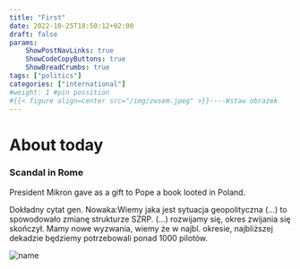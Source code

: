 ```yaml
---
title: "First"
date: 2022-10-25T18:50:12+02:00
draft: false
params:
    ShowPostNavLinks: true
    ShowCodeCopyButtons: true
    ShowBreadCrumbs: true
tags: ["politics"]
categories: ["international"]
#weight: 1 #pin possition
#{{< figure align=center src="/img/zwsem.jpeg" >}}----Wstaw obrazek
---
```


# About today

### Scandal in Rome

President Mikron gave as a gift to Pope a  book looted in Poland.

Dokładny cytat gen. Nowaka:Wiemy jaka jest sytuacja geopolityczna (…) to spowodowało zmianę strukturze SZRP. (...) rozwijamy się, okres zwijania  się skończył. Mamy nowe wyzwania, wiemy że w najbl. okresie, najbliższej dekadzie będziemy potrzebowali ponad 1000 pilotów.


![name](/img/zwsem.jpeg#center)
